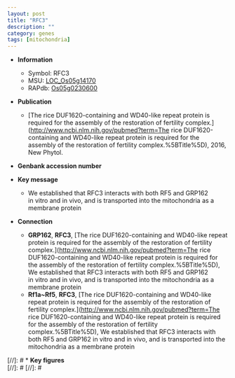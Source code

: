 ```yaml
---
layout: post
title: "RFC3"
description: ""
category: genes
tags: [mitochondria]
---
```


* **Information**  
    + Symbol: RFC3  
    + MSU: [LOC_Os05g14170](http://rice.plantbiology.msu.edu/cgi-bin/ORF_infopage.cgi?orf=LOC_Os05g14170)  
    + RAPdb: [Os05g0230600](http://rapdb.dna.affrc.go.jp/viewer/gbrowse_details/irgsp1?name=Os05g0230600)  

* **Publication**  
    + [The rice DUF1620-containing and WD40-like repeat protein is required for the assembly of the restoration of fertility complex.](http://www.ncbi.nlm.nih.gov/pubmed?term=The rice DUF1620-containing and WD40-like repeat protein is required for the assembly of the restoration of fertility complex.%5BTitle%5D), 2016, New Phytol.

* **Genbank accession number**  

* **Key message**  
    + We established that RFC3 interacts with both RF5 and GRP162 in vitro and in vivo, and is transported into the mitochondria as a membrane protein

* **Connection**  
    + __GRP162__, __RFC3__, [The rice DUF1620-containing and WD40-like repeat protein is required for the assembly of the restoration of fertility complex.](http://www.ncbi.nlm.nih.gov/pubmed?term=The rice DUF1620-containing and WD40-like repeat protein is required for the assembly of the restoration of fertility complex.%5BTitle%5D), We established that RFC3 interacts with both RF5 and GRP162 in vitro and in vivo, and is transported into the mitochondria as a membrane protein
    + __Rf1a~Rf5__, __RFC3__, [The rice DUF1620-containing and WD40-like repeat protein is required for the assembly of the restoration of fertility complex.](http://www.ncbi.nlm.nih.gov/pubmed?term=The rice DUF1620-containing and WD40-like repeat protein is required for the assembly of the restoration of fertility complex.%5BTitle%5D), We established that RFC3 interacts with both RF5 and GRP162 in vitro and in vivo, and is transported into the mitochondria as a membrane protein

[//]: # * **Key figures**  
[//]: # 
[//]: # 
